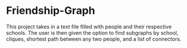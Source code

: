 Friendship-Graph
================
This project takes in a text file filled with people and their respective schools. The user is then given the option to find subgraphs by school, cliques, shortest path between any two people, and a list of connectors. 
